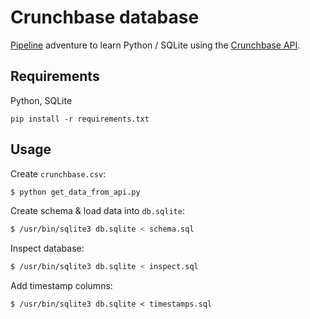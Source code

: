 # Crunchbase database

[Pipeline](https://www.dataengineering.academy/) adventure to learn Python / SQLite using the [Crunchbase API](https://data.crunchbase.com/docs/using-the-api).

## Requirements

Python, SQLite

```
pip install -r requirements.txt
```

## Usage

Create `crunchbase.csv`:

```bash
$ python get_data_from_api.py
```

Create schema & load data into `db.sqlite`:

```bash
$ /usr/bin/sqlite3 db.sqlite < schema.sql
```

Inspect database:

```bash
$ /usr/bin/sqlite3 db.sqlite < inspect.sql
```

Add timestamp columns:
```
$ /usr/bin/sqlite3 db.sqlite < timestamps.sql
```
